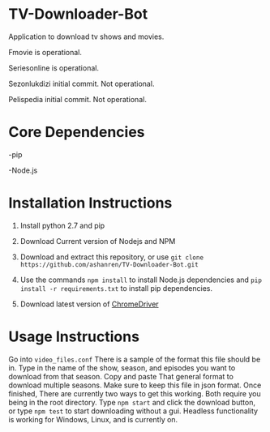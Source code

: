 # TV-Downloader-Bot

Application to download tv shows and movies.

Fmovie is operational.

Seriesonline is operational.

Sezonlukdizi initial commit. Not operational.

Pelispedia initial commit. Not operational.

# Core Dependencies

-pip

-Node.js

# Installation Instructions

1. Install python 2.7 and pip

2. Download Current version of Nodejs and NPM

3. Download and extract this repository, or use `git clone https://github.com/ashanren/TV-Downloader-Bot.git`

4. Use the commands `npm install` to install Node.js dependencies and `pip install -r requirements.txt` to install pip dependencies.

5. Download latest version of [ChromeDriver](https://sites.google.com/a/chromium.org/chromedriver/ "ChromeDriver Website") 


# Usage Instructions

Go into `video_files.conf` There is a sample of the format this file should be in. Type in the name of the show, season, and episodes you want to download from that season. Copy and paste That general format to download multiple seasons. Make sure to keep this file in json format. Once finished, There are currently two ways to get this working. Both require you being in the root directory. Type `npm start` and click the download button, or type `npm test` to start downloading without a gui. Headless functionality is working for Windows, Linux, and is currently on.
